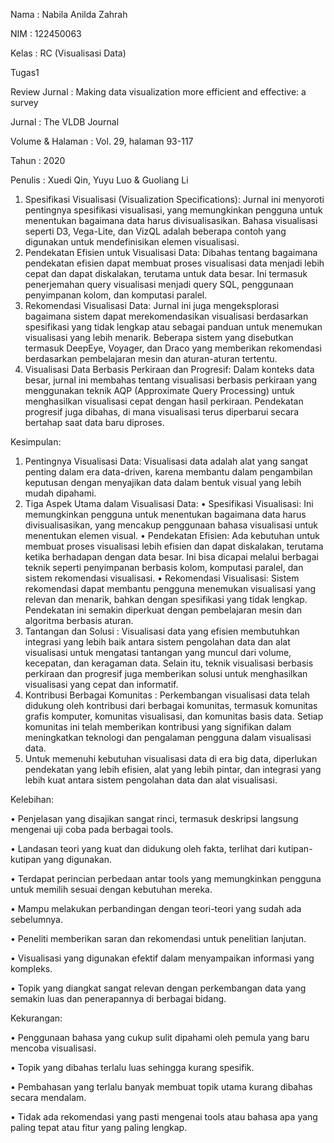 Nama 			    :  Nabila Anilda Zahrah

NIM			        :  122450063

Kelas 			    :  RC (Visualisasi Data)

Tugas1

Review Jurnal		:  Making data visualization more efficient and effective: a survey

Jurnal              : The VLDB Journal

Volume & Halaman    : Vol. 29, halaman 93-117

Tahun            	: 2020

Penulis      		: Xuedi Qin, Yuyu Luo & Guoliang Li


1.	Spesifikasi Visualisasi (Visualization Specifications):
    Jurnal ini menyoroti pentingnya spesifikasi visualisasi, yang memungkinkan pengguna untuk menentukan bagaimana data          harus divisualisasikan. Bahasa visualisasi seperti D3, Vega-Lite, dan VizQL adalah beberapa contoh yang digunakan untuk      mendefinisikan elemen visualisasi.
2.	Pendekatan Efisien untuk Visualisasi Data:
    Dibahas tentang bagaimana pendekatan efisien dapat membuat proses visualisasi data menjadi lebih cepat dan dapat             diskalakan, terutama untuk data besar. Ini termasuk penerjemahan query visualisasi menjadi query SQL, penggunaan             penyimpanan kolom, dan komputasi paralel.
3.	Rekomendasi Visualisasi Data:
    Jurnal ini juga mengeksplorasi bagaimana sistem dapat merekomendasikan visualisasi berdasarkan spesifikasi yang tidak        lengkap atau sebagai panduan untuk menemukan visualisasi yang lebih menarik. Beberapa sistem yang disebutkan termasuk        DeepEye, Voyager, dan Draco yang memberikan rekomendasi berdasarkan pembelajaran mesin dan aturan-aturan tertentu.
4.	Visualisasi Data Berbasis Perkiraan dan Progresif:
    Dalam konteks data besar, jurnal ini membahas tentang visualisasi berbasis perkiraan yang menggunakan teknik AQP             (Approximate Query Processing) untuk menghasilkan visualisasi cepat dengan hasil perkiraan. Pendekatan progresif juga        dibahas, di mana visualisasi terus diperbarui secara bertahap saat data baru diproses.

Kesimpulan:

1.	Pentingnya Visualisasi Data:
    Visualisasi data adalah alat yang sangat penting dalam era data-driven, karena membantu dalam pengambilan keputusan          dengan menyajikan data dalam bentuk visual yang lebih mudah dipahami.
2.	Tiga Aspek Utama dalam Visualisasi Data:
   •	 Spesifikasi Visualisasi: Ini memungkinkan pengguna untuk menentukan bagaimana data harus divisualisasikan, yang              mencakup penggunaan bahasa visualisasi untuk menentukan elemen visual.
   •	Pendekatan Efisien: Ada kebutuhan untuk membuat proses visualisasi lebih efisien dan dapat diskalakan, terutama              ketika berhadapan dengan data besar. Ini bisa dicapai melalui berbagai teknik seperti penyimpanan berbasis kolom,            komputasi paralel, dan sistem rekomendasi visualisasi.
   •	Rekomendasi Visualisasi: Sistem rekomendasi dapat membantu pengguna menemukan visualisasi yang relevan dan menarik,          bahkan dengan spesifikasi yang tidak lengkap. Pendekatan ini semakin diperkuat dengan pembelajaran mesin dan                 algoritma berbasis aturan.
3.	Tantangan dan Solusi : Visualisasi data yang efisien membutuhkan integrasi yang lebih baik antara sistem pengolahan data     dan alat visualisasi untuk mengatasi tantangan yang muncul dari volume, kecepatan, dan keragaman data. Selain itu,           teknik visualisasi berbasis perkiraan dan progresif juga memberikan solusi untuk menghasilkan visualisasi yang cepat dan     informatif.
4.	Kontribusi Berbagai Komunitas : Perkembangan visualisasi data telah didukung oleh kontribusi dari berbagai komunitas,        termasuk komunitas grafis komputer, komunitas visualisasi, dan komunitas basis data. Setiap komunitas ini telah              memberikan kontribusi yang signifikan dalam meningkatkan teknologi dan pengalaman pengguna dalam visualisasi data.
5.	Untuk memenuhi kebutuhan visualisasi data di era big data, diperlukan pendekatan yang lebih efisien, alat yang lebih         pintar, dan integrasi yang lebih kuat antara sistem pengolahan data dan alat visualisasi.

Kelebihan:

•	Penjelasan yang disajikan sangat rinci, termasuk deskripsi langsung mengenai uji coba pada berbagai tools.

•	Landasan teori yang kuat dan didukung oleh fakta, terlihat dari kutipan-kutipan yang digunakan.

•	Terdapat perincian perbedaan antar tools yang memungkinkan pengguna untuk memilih sesuai dengan kebutuhan mereka.

•	Mampu melakukan perbandingan dengan teori-teori yang sudah ada sebelumnya.

•	Peneliti memberikan saran dan rekomendasi untuk penelitian lanjutan.

•	Visualisasi yang digunakan efektif dalam menyampaikan informasi yang kompleks.

•	 Topik yang diangkat sangat relevan dengan perkembangan data yang semakin luas dan  penerapannya di berbagai bidang.


Kekurangan:

•	Penggunaan bahasa yang cukup sulit dipahami oleh pemula yang baru mencoba visualisasi.

•	Topik yang dibahas terlalu luas sehingga kurang spesifik.

•	Pembahasan yang terlalu banyak membuat topik utama kurang dibahas secara mendalam.

•	Tidak ada rekomendasi yang pasti mengenai tools atau bahasa apa yang paling tepat atau fitur yang paling lengkap.

